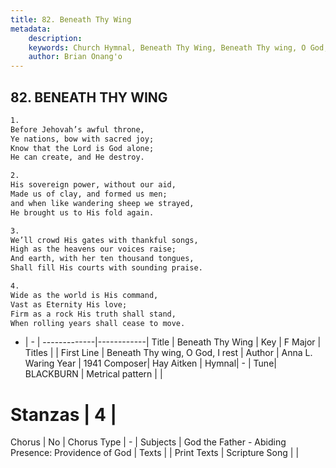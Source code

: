 ```yaml
---
title: 82. Beneath Thy Wing
metadata:
    description: 
    keywords: Church Hymnal, Beneath Thy Wing, Beneath Thy wing, O God, I rest, 
    author: Brian Onang'o
---
```



## 82. BENEATH THY WING

```txt
1.
Before Jehovah’s awful throne,
Ye nations, bow with sacred joy;
Know that the Lord is God alone;
He can create, and He destroy.

2.
His sovereign power, without our aid,
Made us of clay, and formed us men;
and when like wandering sheep we strayed,
He brought us to His fold again.

3.
We’ll crowd His gates with thankful songs,
High as the heavens our voices raise;
And earth, with her ten thousand tongues,
Shall fill His courts with sounding praise.

4.
Wide as the world is His command,
Vast as Eternity His love;
Firm as a rock His truth shall stand,
When rolling years shall cease to move.
```

- |   -  |
-------------|------------|
Title | Beneath Thy Wing |
Key | F Major |
Titles |  |
First Line | Beneath Thy wing, O God, I rest |
Author | Anna L. Waring
Year | 1941
Composer| Hay Aitken |
Hymnal|  - |
Tune| BLACKBURN |
Metrical pattern | |
# Stanzas | 4 |
Chorus | No |
Chorus Type | - |
Subjects | God the Father - Abiding Presence: Providence of God |
Texts |  |
Print Texts | 
Scripture Song |  |
  
